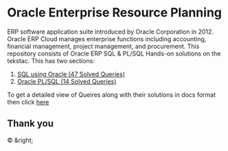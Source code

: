 # Oracle Enterprise Resource Planning

ERP software application suite introduced by Oracle Corporation in 2012. Oracle ERP Cloud manages enterprise functions including accounting, financial management, project management, and procurement. This repository consists of Oracle ERP SQL & PL/SQL Hands-on solutions on the tekstac. This has two sections:

1. [SQL using Oracle (47 Solved Queries)](https://github.com/Rajspeaks/Oracle-ERP-tekstac/tree/main/Oracle%20ERP%20Tekstac%20SQL%20Solutions)
2. [Oracle PL/SQL (14 Solved Queries)](https://github.com/Rajspeaks/Oracle-ERP-tekstac/tree/main/Oracle%20ERP%20Tekstac%20PL-SQL%20Solutions)

To get a detailed view of Queires along with their solutions in docs format then click [here](https://github.com/Rajspeaks/Oracle-ERP-tekstac/tree/main/docs)

## Thank you
&copy; &right;

